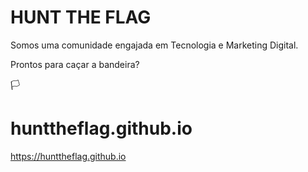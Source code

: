 # HUNT THE FLAG
Somos uma comunidade engajada em
Tecnologia e Marketing Digital.

Prontos para caçar a bandeira?

🏳

# hunttheflag.github.io
https://hunttheflag.github.io
